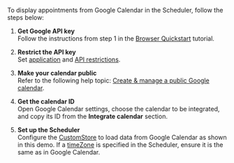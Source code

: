 To display appointments from Google Calendar in the Scheduler, follow the steps below:

1. **Get Google API key**   
    Follow the instructions from step 1 in the <a href="https://developers.google.com/calendar/api/quickstart/js" target="_blank">Browser Quickstart</a> tutorial.

1. **Restrict the API key**     
    Set <a href="https://developers.google.com/maps/api-security-best-practices#application-restriction" target="_blank">application</a> and <a href="https://developers.google.com/maps/api-security-best-practices#api-restriction" target="_blank">API restrictions</a>.

1. **Make your calendar public**    
    Refer to the following help topic: <a href="https://support.google.com/calendar/answer/37083?hl=en" target="_blank">Create & manage a public Google calendar</a>.

1. **Get the calendar ID**    
    Open Google Calendar settings, choose the calendar to be integrated, and copy its ID from the **Integrate calendar** section.

1. **Set up the Scheduler**    
    Configure the [CustomStore](/Documentation/ApiReference/Data_Layer/CustomStore/) to load data from Google Calendar as shown in this demo. If a [timeZone](/Documentation/ApiReference/UI_Components/dxScheduler/Configuration/#timeZone) is specified in the Scheduler, ensure it is the same as in Google Calendar. 